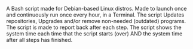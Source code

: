 A Bash script made for Debian-based Linux distros.
Made to launch once and continuously run once every hour, in a Terminal.
The script Updates repositories, Upgrades and/or remove non-needed (outdated) programs.
The script is made to report back after each step.
The script shows the system time each time that the script starts (over) AND the system time after all steps has finished.
